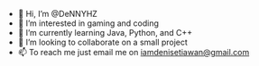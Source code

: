 - 👋 Hi, I’m @DeNNYHZ
- 👀 I’m interested in gaming and coding
- 🌱 I’m currently learning Java, Python, and C++
- 💞️ I’m looking to collaborate on a small project
- 📫 To reach me just email me on iamdenisetiawan@gmail.com

<!---
DeNNYHZ/DeNNYHZ is a ✨ special ✨ repository because its `README.md` (this file) appears on your GitHub profile.
You can click the Preview link to take a look at your changes.
--->
